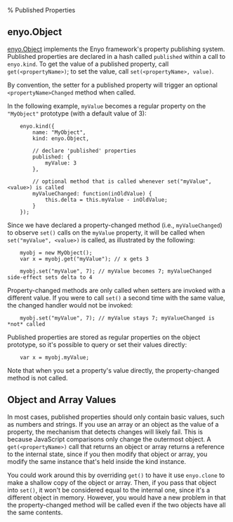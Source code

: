 % Published Properties

## enyo.Object

[enyo.Object](http://enyojs.com/api/#enyo.Object) implements the Enyo
framework's property publishing system.  Published properties are declared in a
hash called `published` within a call to `enyo.kind`.  To get the value of a
published property, call `get(<propertyName>)`; to set the value, call
`set(<propertyName>, value)`.

By convention, the setter for a published property will trigger an optional
`<propertyName>Changed` method when called.

In the following example, `myValue` becomes a regular property on the
`"MyObject"` prototype (with a default value of 3):

        enyo.kind({
            name: "MyObject",
            kind: enyo.Object,

            // declare 'published' properties
            published: {
                myValue: 3
            },

            // optional method that is called whenever set("myValue", <value>) is called
            myValueChanged: function(inOldValue) {
                this.delta = this.myValue - inOldValue;
            }
        });

Since we have declared a property-changed method (i.e., `myValueChanged`) to
observe `set()` calls on the `myValue` property, it will be called when
`set("myValue", <value>)` is called, as illustrated by the following:

        myobj = new MyObject();
        var x = myobj.get("myValue"); // x gets 3

        myobj.set("myValue", 7); // myValue becomes 7; myValueChanged side-effect sets delta to 4

Property-changed methods are only called when setters are invoked with a
different value.  If you were to call `set()` a second time with the same
value, the changed handler would not be invoked:

        myobj.set("myValue", 7); // myValue stays 7; myValueChanged is *not* called

Published properties are stored as regular properties on the object prototype,
so it's possible to query or set their values directly:

        var x = myobj.myValue;

Note that when you set a property's value directly, the property-changed method
is not called.

## Object and Array Values

In most cases, published properties should only contain basic values, such as
numbers and strings.  If you use an array or an object as the value of a
property, the mechanism that detects changes will likely fail.  This is because
JavaScript comparisons only change the outermost object.  A `get(<propertyName>)`
call that returns an object or array returns a reference to the internal state,
since if you then modify that object or array, you modify the same instance
that's held inside the kind instance.

You could work around this by overriding `get()` to have it use `enyo.clone` to
make a shallow copy of the object or array.  Then, if you pass that object into
`set()`, it won't be considered equal to the internal one, since it's a
different object in memory.  However, you would have a new problem in that the
property-changed method will be called even if the two objects have all the same
contents.
